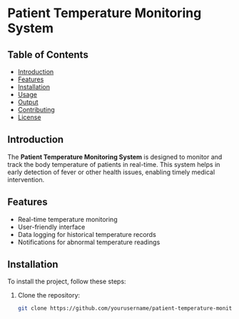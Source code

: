# Patient Temperature Monitoring System

## Table of Contents
- [Introduction](#introduction)
- [Features](#features)
- [Installation](#installation)
- [Usage](#usage)
- [Output](#output)
- [Contributing](#contributing)
- [License](#license)

## Introduction
The **Patient Temperature Monitoring System** is designed to monitor and track the body temperature of patients in real-time. This system helps in early detection of fever or other health issues, enabling timely medical intervention.

## Features
- Real-time temperature monitoring
- User-friendly interface
- Data logging for historical temperature records
- Notifications for abnormal temperature readings

## Installation
To install the project, follow these steps:

1. Clone the repository:
   ```bash
   git clone https://github.com/yourusername/patient-temperature-monitoring-system.git
